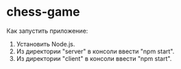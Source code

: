 # chess-game

Как запустить приложение:
1. Установить Node.js.
2. Из директории "server" в консоли ввести "npm start".
3. Из директории "client" в консоли ввести "npm start".

